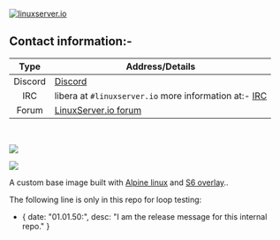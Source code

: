 <!-- DO NOT EDIT THIS FILE MANUALLY -->
<!-- Please read https://github.com/linuxserver/docker-baseimage-alpine/blob/3.20/.github/CONTRIBUTING.md -->
[linuxserverurl]: https://linuxserver.io
[forumurl]: https://forum.linuxserver.io
[ircurl]: https://mibbit.com/?server=irc.libera.chat&channel=%23linuxserver.io
[appurl]: https://alpinelinux.org

[![linuxserver.io](https://raw.githubusercontent.com/linuxserver/docker-templates/master/linuxserver.io/img/linuxserver_medium.png?v=4&s=4000)][linuxserverurl]

## Contact information:-

| Type | Address/Details |
| :---: | --- |
| Discord | [Discord](https://discord.gg/YWrKVTn) |
| IRC | libera at `#linuxserver.io` more information at:- [IRC][ircurl]
| Forum | [LinuxServer.io forum][forumurl] |

&nbsp;
&nbsp;

[![](https://images.microbadger.com/badges/image/lsiobase/alpine.svg)](https://microbadger.com/images/lsiobase/alpine "Get your own image badge on microbadger.com")

[![](https://raw.githubusercontent.com/linuxserver/docker-templates/master/linuxserver.io/img/Dockerfile-Link-green.png)](https://github.com/linuxserver/docker-baseimage-alpine/blob/master/Dockerfile)

A custom base image built with [Alpine linux][appurl] and [S6 overlay](https://github.com/just-containers/s6-overlay)..

The following line is only in this repo for loop testing:

- { date: "01.01.50:", desc: "I am the release message for this internal repo." }

